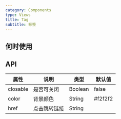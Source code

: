 ```yaml
---
category: Components
type: Views
title: Tag
subtitle: 标签
---
```



## 何时使用


## API



属性 | 说明 | 类型 | 默认值
-----|-----|-----|------
closable | 是否可关闭 | Boolean | false
color | 背景颜色 | String | #f2f2f2
href | 点击跳转链接 | String |

